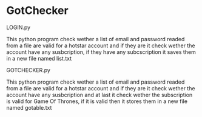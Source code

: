 # GotChecker

LOGIN.py

This python  program check wether a list of email and password  readed from a file are valid for a hotstar account and if they are it check wether the account have any susbcription, if they have any subcscription it saves them in a new file named list.txt

GOTCHECKER.py

This python  program check wether a list of email and password  readed from a file are valid for a hotstar account and if they are it check wether the account have any susbcription and at last it check wether the subscription is valid for Game Of Thrones, if it is valid then it stores them in a new file named gotable.txt 
